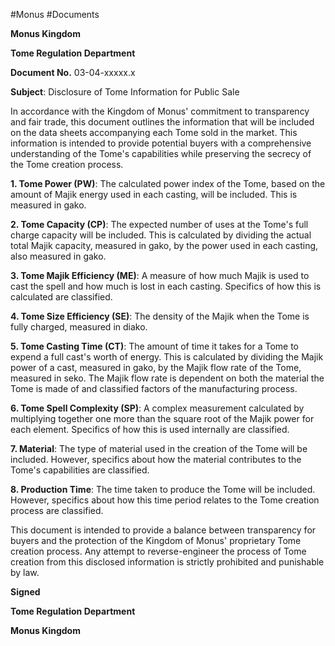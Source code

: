 #Monus #Documents

**Monus Kingdom**

**Tome Regulation Department**

**Document No.** 03-04-xxxxx.x

**Subject**: Disclosure of Tome Information for Public Sale

In accordance with the Kingdom of Monus' commitment to transparency and fair trade, this document outlines the information that will be included on the data sheets accompanying each Tome sold in the market. This information is intended to provide potential buyers with a comprehensive understanding of the Tome's capabilities while preserving the secrecy of the Tome creation process.

**1. Tome Power (PW)**: The calculated power index of the Tome, based on the amount of Majik energy used in each casting, will be included. This is measured in gako.

**2. Tome Capacity (CP)**: The expected number of uses at the Tome's full charge capacity will be included. This is calculated by dividing the actual total Majik capacity, measured in gako, by the power used in each casting, also measured in gako.

**3. Tome Majik Efficiency (ME)**: A measure of how much Majik is used to cast the spell and how much is lost in each casting. Specifics of how this is calculated are classified.

**4. Tome Size Efficiency (SE)**: The density of the Majik when the Tome is fully charged, measured in diako.

**5. Tome Casting Time (CT)**: The amount of time it takes for a Tome to expend a full cast's worth of energy. This is calculated by dividing the Majik power of a cast, measured in gako, by the Majik flow rate of the Tome, measured in seko. The Majik flow rate is dependent on both the material the Tome is made of and classified factors of the manufacturing process.

**6. Tome Spell Complexity (SP)**: A complex measurement calculated by multiplying together one more than the square root of the Majik power for each element. Specifics of how this is used internally are classified.

**7. Material**: The type of material used in the creation of the Tome will be included. However, specifics about how the material contributes to the Tome's capabilities are classified.

**8. Production Time**: The time taken to produce the Tome will be included. However, specifics about how this time period relates to the Tome creation process are classified.

This document is intended to provide a balance between transparency for buyers and the protection of the Kingdom of Monus' proprietary Tome creation process. Any attempt to reverse-engineer the process of Tome creation from this disclosed information is strictly prohibited and punishable by law.

**Signed**

**Tome Regulation Department**

**Monus Kingdom**
